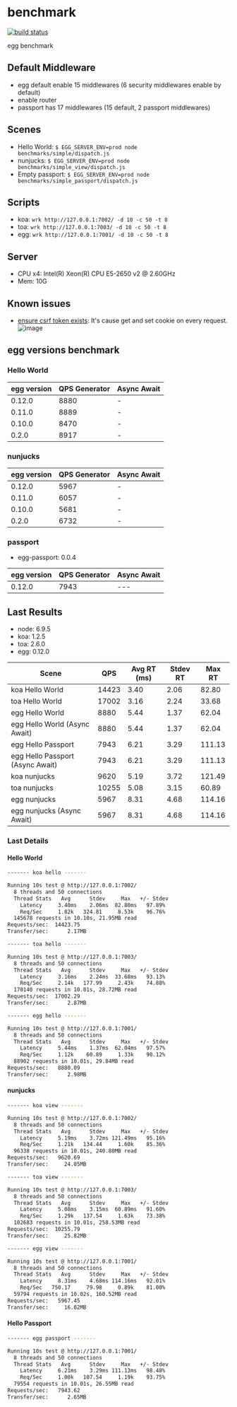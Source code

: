 # benchmark

[![build status][travis-image]][travis-url]

[travis-image]: https://img.shields.io/travis/eggjs/benchmark.svg?style=flat-square
[travis-url]: https://travis-ci.org/eggjs/benchmark

egg benchmark

## Default Middleware

- egg default enable 15 middlewares (6 security middlewares enable by default)
- enable router
- passport has 17 middlewares (15 default, 2 passport middlewares)

## Scenes

- Hello World: `$ EGG_SERVER_ENV=prod node benchmarks/simple/dispatch.js`
- nunjucks: `$ EGG_SERVER_ENV=prod node benchmarks/simple_view/dispatch.js`
- Empty passport: `$ EGG_SERVER_ENV=prod node benchmarks/simple_passport/dispatch.js`

## Scripts

- koa: `wrk http://127.0.0.1:7002/ -d 10 -c 50 -t 8`
- toa: `wrk http://127.0.0.1:7003/ -d 10 -c 50 -t 8`
- egg: `wrk http://127.0.0.1:7001/ -d 10 -c 50 -t 8`

## Server

- CPU x4: Intel(R) Xeon(R) CPU E5-2650 v2 @ 2.60GHz
- Mem: 10G

## Known issues

- [ensure csrf token exists](https://github.com/eggjs/egg-security/blob/master/app/extend/context.js#L75): It's cause get and set cookie on every request.
  ![image](https://cloud.githubusercontent.com/assets/156269/22675417/8fd55b44-ed20-11e6-8ac8-77a791e558dd.png)


## egg versions benchmark

### Hello World

egg version | QPS Generator | Async Await
--- | --- | ---
0.12.0 | 8880 | -
0.11.0 | 8889 | -
0.10.0 | 8470 | -
0.2.0 | 8917 | -

### nunjucks

egg version | QPS Generator | Async Await
--- | --- | ---
0.12.0 | 5967 | -
0.11.0 | 6057 | -
0.10.0 | 5681 | -
0.2.0 | 6732 | -

### passport

- egg-passport: 0.0.4

egg version | QPS Generator | Async Await
--- | --- | ---
0.12.0 | 7943 | ---

## Last Results

- node: 6.9.5
- koa: 1.2.5
- toa: 2.6.0
- egg: 0.12.0

Scene | QPS | Avg RT (ms) | Stdev RT | Max RT
---   | --- | ---         | ---      | ---
koa Hello World | 14423 | 3.40 | 2.06 | 82.80
toa Hello World | 17002 | 3.16 | 2.24 | 33.68
egg Hello World | 8880 | 5.44 | 1.37 | 62.04
egg Hello World (Async Await) | 8880 | 5.44 | 1.37 | 62.04
egg Hello Passport | 7943 | 6.21 | 3.29 | 111.13
egg Hello Passport (Async Await) | 7943 | 6.21 | 3.29 | 111.13
koa nunjucks | 9620 | 5.19 | 3.72 | 121.49
toa nunjucks | 10255 | 5.08 | 3.15 | 60.89
egg nunjucks | 5967 | 8.31 | 4.68 | 114.16
egg nunjucks (Async Await) | 5967 | 8.31 | 4.68 | 114.16

### Last Details

#### Hello World

```bash
------- koa hello -------

Running 10s test @ http://127.0.0.1:7002/
  8 threads and 50 connections
  Thread Stats   Avg      Stdev     Max   +/- Stdev
    Latency     3.40ms    2.06ms  82.80ms   97.89%
    Req/Sec     1.82k   324.81     8.53k    96.76%
  145678 requests in 10.10s, 21.95MB read
Requests/sec:  14423.75
Transfer/sec:      2.17MB

------- toa hello -------

Running 10s test @ http://127.0.0.1:7003/
  8 threads and 50 connections
  Thread Stats   Avg      Stdev     Max   +/- Stdev
    Latency     3.16ms    2.24ms  33.68ms   93.13%
    Req/Sec     2.14k   177.99     2.43k    74.88%
  170140 requests in 10.01s, 28.72MB read
Requests/sec:  17002.29
Transfer/sec:      2.87MB

------- egg hello -------

Running 10s test @ http://127.0.0.1:7001/
  8 threads and 50 connections
  Thread Stats   Avg      Stdev     Max   +/- Stdev
    Latency     5.44ms    1.37ms  62.04ms   97.57%
    Req/Sec     1.12k    60.89     1.33k    90.12%
  88902 requests in 10.01s, 29.84MB read
Requests/sec:   8880.09
Transfer/sec:      2.98MB
```

#### nunjucks

```bash
------- koa view -------

Running 10s test @ http://127.0.0.1:7002/
  8 threads and 50 connections
  Thread Stats   Avg      Stdev     Max   +/- Stdev
    Latency     5.19ms    3.72ms 121.49ms   95.16%
    Req/Sec     1.21k   134.44     1.60k    85.36%
  96338 requests in 10.01s, 240.80MB read
Requests/sec:   9620.69
Transfer/sec:     24.05MB

------- toa view -------

Running 10s test @ http://127.0.0.1:7003/
  8 threads and 50 connections
  Thread Stats   Avg      Stdev     Max   +/- Stdev
    Latency     5.08ms    3.15ms  60.89ms   91.60%
    Req/Sec     1.29k   137.54     1.63k    73.38%
  102683 requests in 10.01s, 258.53MB read
Requests/sec:  10255.79
Transfer/sec:     25.82MB

------- egg view -------

Running 10s test @ http://127.0.0.1:7001/
  8 threads and 50 connections
  Thread Stats   Avg      Stdev     Max   +/- Stdev
    Latency     8.31ms    4.68ms 114.16ms   92.01%
    Req/Sec   750.17     79.98     0.89k    81.00%
  59794 requests in 10.02s, 160.52MB read
Requests/sec:   5967.45
Transfer/sec:     16.02MB
```

#### Hello Passport

```bash
------- egg passport -------

Running 10s test @ http://127.0.0.1:7001/
  8 threads and 50 connections
  Thread Stats   Avg      Stdev     Max   +/- Stdev
    Latency     6.21ms    3.29ms 111.13ms   98.48%
    Req/Sec     1.00k   107.54     1.19k    93.75%
  79554 requests in 10.01s, 26.55MB read
Requests/sec:   7943.62
Transfer/sec:      2.65MB
```
